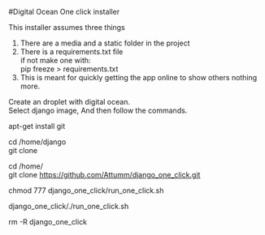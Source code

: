 
#Digital Ocean One click installer

This installer assumes three things <br>
1. There are a media and a static folder in the project <br>
2. There is a requirements.txt file <br>
if not make one with: <br>
pip freeze > requirements.txt <br>
3. This is meant for quickly getting the app online to show others nothing more. <br>

Create an droplet with digital ocean. <br>
Select django image, And then follow the commands. <br>

apt-get install git <br>

cd /home/django <br>
git clone <your-project> <br>

cd /home/ <br>
git clone https://github.com/Attumm/django_one_click.git <br>
        
chmod 777 django_one_click/run_one_click.sh <br>

django_one_click/./run_one_click.sh <br>

rm -R django_one_click <br>






